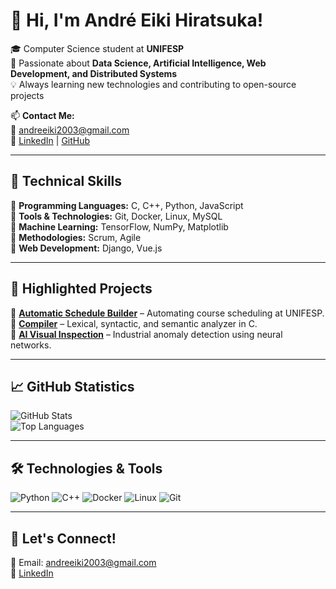 # 👋 Hi, I'm André Eiki Hiratsuka!

🎓 Computer Science student at **UNIFESP**  
🚀 Passionate about **Data Science, Artificial Intelligence, Web Development, and Distributed Systems**  
💡 Always learning new technologies and contributing to open-source projects  

📫 **Contact Me:**  
📧 andreeiki2003@gmail.com  
🔗 [LinkedIn](https://www.linkedin.com/in/andré-eiki-hiratsuka/) | [GitHub](https://github.com/AndreHiratsuka)  

---

## 🚀 **Technical Skills**  
🔹 **Programming Languages:** C, C++, Python, JavaScript  
🔹 **Tools & Technologies:** Git, Docker, Linux, MySQL  
🔹 **Machine Learning:** TensorFlow, NumPy, Matplotlib  
🔹 **Methodologies:** Scrum, Agile  
🔹 **Web Development:** Django, Vue.js  

---

## 📌 **Highlighted Projects**  

🔹 **[Automatic Schedule Builder](https://github.com/AndreHiratsuka/montador-de-grades)** – Automating course scheduling at UNIFESP.  
🔹 **[Compiler](https://github.com/AndreHiratsuka/compilador)** – Lexical, syntactic, and semantic analyzer in C.  
🔹 **[AI Visual Inspection](https://github.com/AndreHiratsuka/inspecao-visual-ia)** – Industrial anomaly detection using neural networks.  

---

## 📈 **GitHub Statistics**  

![GitHub Stats](https://github-readme-stats.vercel.app/api?username=AndreHiratsuka&show_icons=true&theme=dark)  
![Top Languages](https://github-readme-stats.vercel.app/api/top-langs/?username=AndreHiratsuka&layout=compact&theme=dark)  

---

## 🛠️ **Technologies & Tools**  

![Python](https://img.shields.io/badge/Python-3776AB?style=for-the-badge&logo=python&logoColor=white)
![C++](https://img.shields.io/badge/C++-00599C?style=for-the-badge&logo=cplusplus&logoColor=white)
![Docker](https://img.shields.io/badge/Docker-2496ED?style=for-the-badge&logo=docker&logoColor=white)
![Linux](https://img.shields.io/badge/Linux-FCC624?style=for-the-badge&logo=linux&logoColor=black)
![Git](https://img.shields.io/badge/Git-F05032?style=for-the-badge&logo=git&logoColor=white)

---

## 🚀 **Let's Connect!**  
📧 Email: andreeiki2003@gmail.com  
🔗 [LinkedIn](https://www.linkedin.com/in/andré-eiki-hiratsuka-36401a32b)  
